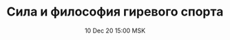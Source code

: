 ---
title: "Сила и философия гиревого спорта"
date: "10 Dec 20 15:00 MSK"
draft: false
speakers: ["vladinir-sluckiy"] 
videos:
  доклад: nItpbkTJcFs
  обсуждение доклада: 6jnf02I28m8
---
